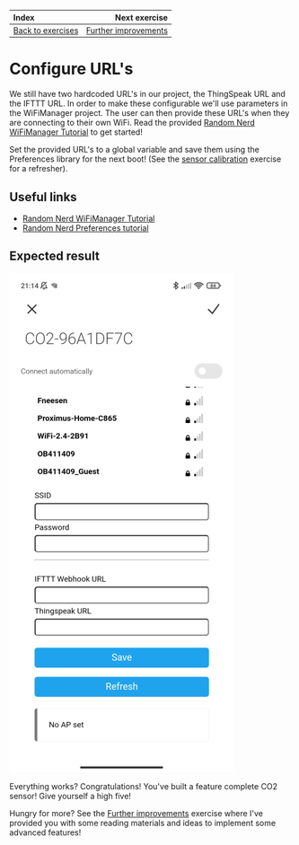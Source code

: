 | Index                                       |                                   Next exercise |
| :------------------------------------------ | ----------------------------------------------: |
| [Back to exercises](../README.md#exercises) | [Further improvements](further-improvements.md) |

# Configure URL's

We still have two hardcoded URL's in our project, the ThingSpeak URL and the IFTTT URL. In order to make these configurable we'll use parameters in the WiFiManager project. The user can then provide these URL's when they are connecting to their own WiFi. Read the provided [Random Nerd WiFiManager Tutorial](https://randomnerdtutorials.com/wifimanager-with-esp8266-autoconnect-custom-parameter-and-manage-your-ssid-and-password/) to get started!

Set the provided URL's to a global variable and save them using the Preferences library for the next boot! (See the [sensor calibration](sensor-calibration.md) exercise for a refresher).

## Useful links

- [Random Nerd WiFiManager Tutorial](https://randomnerdtutorials.com/wifimanager-with-esp8266-autoconnect-custom-parameter-and-manage-your-ssid-and-password/)
- [Random Nerd Preferences tutorial](https://randomnerdtutorials.com/esp32-save-data-permanently-preferences/)

## Expected result

![Result](/assets/configure-urls-result.png "Result")

Everything works? Congratulations! You've built a feature complete CO2 sensor! Give yourself a high five!

Hungry for more? See the [Further improvements](further-improvements.md) exercise where I've provided you with some reading materials and ideas to implement some advanced features!